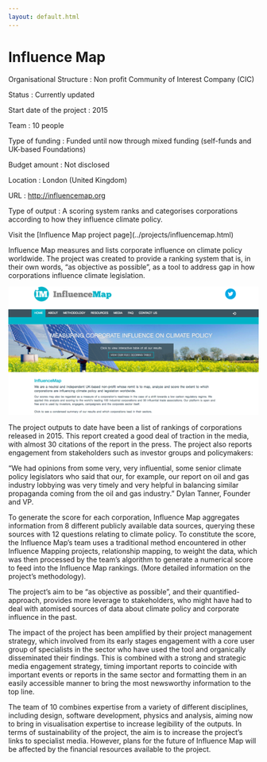 ```yaml
---
layout: default.html
---
```


# Influence Map

<div class="panel panel-default">
<div class="panel-body">

Organisational Structure
:   Non profit Community of Interest Company (CIC)

Status
:   Currently updated

Start date of the project
:   2015

Team
:   10 people 

Type of funding
:   Funded until now through mixed funding (self-funds and UK-based Foundations)

Budget amount
:   Not disclosed

Location
:   London (United Kingdom)

URL
:   http://influencemap.org

Type of output
:   A scoring system ranks and categorises corporations according to how they influence climate policy.

</div>
<div class="panel-footer">Visit the [Influence Map project page](../projects/influencemap.html)</div>
</div>

Influence Map measures and lists corporate influence on climate policy worldwide. The project was created to provide a ranking system that is, in their own words, “as objective as possible”, as a tool to address gap in how corporations influence climate legislation. 

![](influence_map.png)

The project outputs to date have been a list of rankings of corporations released in 2015. This report created a good deal of traction in the media, with almost 30 citations of the report in the press. The project also reports engagement from stakeholders such as investor groups and policymakers:

“We had opinions from some very, very influential, some senior climate policy legislators who said that our, for example, our report on oil and gas industry lobbying was very timely and very helpful in balancing similar propaganda coming from the oil and gas industry.” Dylan Tanner, Founder and VP.

To generate the score for each corporation, Influence Map aggregates information from 8 different publicly available data sources, querying these sources with 12 questions relating to climate policy. To constitute the score, the Influence Map’s team uses a traditional method encountered in other Influence Mapping projects, relationship mapping, to weight the data, which was then processed by the team’s algorithm to generate a numerical score to feed into the Influence Map rankings. (More detailed information on the project’s methodology).

The project’s aim to be “as objective as possible”, and their quantified-approach, provides more leverage to stakeholders, who might have had to deal with atomised sources of data about climate policy and corporate influence in the past. 

The impact of the project has been amplified by their project management strategy, which involved from its early stages engagement with a core user group of specialists in the sector who have used the tool and organically disseminated their findings. This is combined with a strong and strategic media engagement strategy, timing important reports to coincide with important events or reports in the same sector and formatting them in an easily accessible manner to bring the most newsworthy information to the top line. 

The team of 10 combines expertise from a variety of different disciplines, including design, software development, physics and analysis, aiming now to bring in visualisation expertise to increase legibility of the outputs. In terms of sustainability of the project, the aim is to increase the project’s links to specialist media. However, plans for the future of Influence Map will be affected by the financial resources available to the project.
